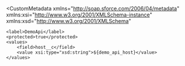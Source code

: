 <?xml version="1.0" encoding="UTF-8" ?>

<CustomMetadata
xmlns="http://soap.sforce.com/2006/04/metadata"
xmlns:xsi="http://www.w3.org/2001/XMLSchema-instance"
xmlns:xsd="http://www.w3.org/2001/XMLSchema"

>

    <label>DemoApi</label>
    <protected>true</protected>
    <values>
        <field>host__c</field>
        <value xsi:type="xsd:string">${demo_api_host}</value>
    </values>

</CustomMetadata>
